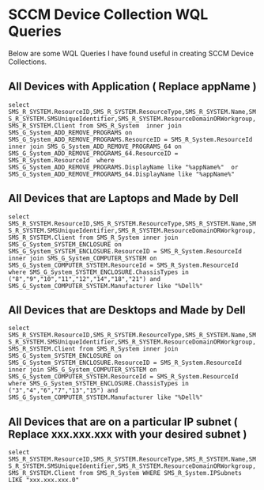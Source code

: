 # SCCM Device Collection WQL Queries
Below are some WQL Queries I have found useful in creating SCCM Device Collections. 

## All Devices with Application ( Replace appName )
`select SMS_R_SYSTEM.ResourceID,SMS_R_SYSTEM.ResourceType,SMS_R_SYSTEM.Name,SMS_R_SYSTEM.SMSUniqueIdentifier,SMS_R_SYSTEM.ResourceDomainORWorkgroup,SMS_R_SYSTEM.Client from SMS_R_System  inner join SMS_G_System_ADD_REMOVE_PROGRAMS on SMS_G_System_ADD_REMOVE_PROGRAMS.ResourceID = SMS_R_System.ResourceId  inner join SMS_G_System_ADD_REMOVE_PROGRAMS_64 on SMS_G_System_ADD_REMOVE_PROGRAMS_64.ResourceID = SMS_R_System.ResourceId  where SMS_G_System_ADD_REMOVE_PROGRAMS.DisplayName like "%appName%"  or SMS_G_System_ADD_REMOVE_PROGRAMS_64.DisplayName like "%appName%"`

## All Devices that are Laptops and Made by Dell
`select SMS_R_SYSTEM.ResourceID,SMS_R_SYSTEM.ResourceType,SMS_R_SYSTEM.Name,SMS_R_SYSTEM.SMSUniqueIdentifier,SMS_R_SYSTEM.ResourceDomainORWorkgroup,SMS_R_SYSTEM.Client from SMS_R_System inner join SMS_G_System_SYSTEM_ENCLOSURE on SMS_G_System_SYSTEM_ENCLOSURE.ResourceID = SMS_R_System.ResourceId inner join SMS_G_System_COMPUTER_SYSTEM on SMS_G_System_COMPUTER_SYSTEM.ResourceId = SMS_R_System.ResourceId where SMS_G_System_SYSTEM_ENCLOSURE.ChassisTypes in ("8","9","10","11","12","14","18","21") and SMS_G_System_COMPUTER_SYSTEM.Manufacturer like "%Dell%"`

## All Devices that are Desktops and Made by Dell
`select SMS_R_SYSTEM.ResourceID,SMS_R_SYSTEM.ResourceType,SMS_R_SYSTEM.Name,SMS_R_SYSTEM.SMSUniqueIdentifier,SMS_R_SYSTEM.ResourceDomainORWorkgroup,SMS_R_SYSTEM.Client from SMS_R_System inner join SMS_G_System_SYSTEM_ENCLOSURE on SMS_G_System_SYSTEM_ENCLOSURE.ResourceID = SMS_R_System.ResourceId inner join SMS_G_System_COMPUTER_SYSTEM on SMS_G_System_COMPUTER_SYSTEM.ResourceId = SMS_R_System.ResourceId where SMS_G_System_SYSTEM_ENCLOSURE.ChassisTypes in ("3","4","6","7","13","15") and SMS_G_System_COMPUTER_SYSTEM.Manufacturer like "%Dell%"`

## All Devices that are on a particular IP subnet ( Replace xxx.xxx.xxx with your desired subnet )
`select SMS_R_SYSTEM.ResourceID,SMS_R_SYSTEM.ResourceType,SMS_R_SYSTEM.Name,SMS_R_SYSTEM.SMSUniqueIdentifier,SMS_R_SYSTEM.ResourceDomainORWorkgroup,SMS_R_SYSTEM.Client from SMS_R_System WHERE SMS_R_System.IPSubnets LIKE "xxx.xxx.xxx.0"`

